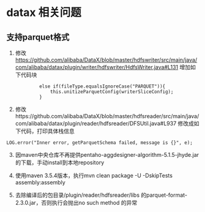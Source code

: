 # datax 相关问题

## 支持parquet格式

1. 修改 https://github.com/alibaba/DataX/blob/master/hdfswriter/src/main/java/com/alibaba/datax/plugin/writer/hdfswriter/HdfsWriter.java#L131 增加如下代码块

```
            else if(fileType.equalsIgnoreCase("PARQUET")){
                this.unitizeParquetConfig(writerSliceConfig);
            }
```

2. 修改https://github.com/alibaba/DataX/blob/master/hdfsreader/src/main/java/com/alibaba/datax/plugin/reader/hdfsreader/DFSUtil.java#L937 修改成如下代码，打印具体栈信息

```
LOG.error("Inner error, getParquetSchema failed, message is {}", e);
```
    
3. 因maven中央仓库不再提供pentaho-aggdesigner-algorithm-5.1.5-jhyde.jar的下载，手动install到本地repository

4. 使用maven 3.5.4版本，执行mvn clean package -U -DskipTests assembly:assembly

5. 去除编译后的包目录/plugin/reader/hdfsreader/libs 的parquet-format-2.3.0.jar，否则执行会抛出no such method 的异常